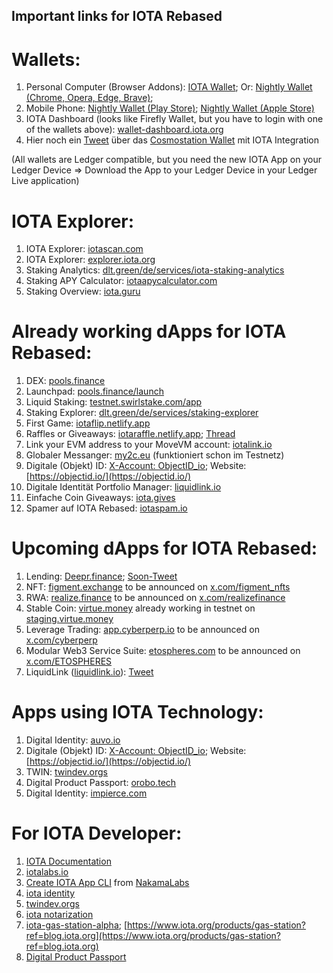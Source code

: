 ## Important links for IOTA Rebased

# Wallets:
1. Personal Computer (Browser Addons): [IOTA Wallet](https://chromewebstore.google.com/detail/iota-wallet/iidjkmdceolghepehaaddojmnjnkkija); Or: [Nightly Wallet (Chrome, Opera, Edge, Brave)](https://nightly.app/download); 
2. Mobile Phone: [Nightly Wallet (Play Store)](https://play.google.com/store/apps/details?id=com.nightlymobile&pli=1); [Nightly Wallet (Apple Store)](https://apps.apple.com/pl/app/nightly-multichain-wallet/id6444768157)
3. IOTA Dashboard (looks like Firefly Wallet, but you have to login with one of the wallets above): [wallet-dashboard.iota.org](https://wallet-dashboard.iota.org/)
4. Hier noch ein [Tweet](https://x.com/IBCwallet/status/1922576506326270361) über das [Cosmostation Wallet](https://chromewebstore.google.com/detail/cosmostation-wallet/fpkhgmpbidmiogeglndfbkegfdlnajnf?hl=ko&utm_source=ext_sidebar) mit IOTA Integration
   
(All wallets are Ledger compatible, but you need the new IOTA App on your Ledger Device => Download the App to your Ledger Device in your Ledger Live application)

# IOTA Explorer:
1. IOTA Explorer: [iotascan.com](https://iotascan.com/mainnet/home)
2. IOTA Explorer: [explorer.iota.org](https://explorer.iota.org/)
3. Staking Analytics: [dlt.green/de/services/iota-staking-analytics](dlt.green/de/services/iota-staking-analytics)
4. Staking APY Calculator: [iotaapycalculator.com](https://www.iotastaking.com/)
5. Staking Overview: [iota.guru](www.iota.guru)

# Already working dApps for IOTA Rebased:
1. DEX: [pools.finance](https://www.pools.finance/)
2. Launchpad: [pools.finance/launch](https://www.pools.finance/launch/)
3. Liquid Staking: [testnet.swirlstake.com/app](https://testnet.swirlstake.com/app/)
4. Staking Explorer: [dlt.green/de/services/staking-explorer](https://dlt.green/de/services/staking-explorer)
5. First Game: [iotaflip.netlify.app](https://iotaflip.netlify.app/)
6. Raffles or Giveaways: [iotaraffle.netlify.app](https://iotaraffle.netlify.app/); [Thread](https://x.com/teunvw5/status/1917567987273421140)
7. Link your EVM address to your MoveVM account: [iotalink.io](https://iotalink.io/)
8. Globaler Messanger: [my2c.eu](https://my2c.eu/) (funktioniert schon im Testnetz)
9. Digitale (Objekt) ID: [X-Account: ObjectID_io](https://x.com/ObjectID_io); Website: [https://objectid.io/](https://objectid.io/)
10. Digitale Identität Portfolio Manager: [liquidlink.io](https://liquidlink.io/)
11. Einfache Coin Giveaways: [iota.gives](https://iota.gives/)
12. Spamer auf IOTA Rebased: [iotaspam.io](https://iotaspam.io/)

# Upcoming dApps for IOTA Rebased:
1. Lending: [Deepr.finance](https://www.deepr.finance/); [Soon-Tweet](https://x.com/DeeprFinance/status/1948750373520293986)
2. NFT: [figment.exchange](https://www.figment.exchange/) to be announced on [x.com/figment_nfts](https://x.com/figment_nfts)
3. RWA: [realize.finance](https://realize.finance/) to be announced on [x.com/realizefinance](https://x.com/realizefinance)
4. Stable Coin: [virtue.money](https://virtue.money/) already working in testnet on [staging.virtue.money](https://staging.virtue.money)
5. Leverage Trading: [app.cyberperp.io](https://app.cyberperp.io/) to be announced on [x.com/cyberperp](https://x.com/cyberperp)
6. Modular Web3 Service Suite: [etospheres.com]([https://x.com/ETOSPHERES](https://etospheres.com/)) to be announced on [x.com/ETOSPHERES](https://x.com/ETOSPHERES)
7. LiquidLink ([liquidlink.io](https://liquidlink.io/)): [Tweet](https://x.com/Liquidlink_io/status/1920813848711622835)


# Apps using IOTA Technology:
1. Digital Identity: [auvo.io](https://www.auvo.io/)
2. Digitale (Objekt) ID: [X-Account: ObjectID_io](https://x.com/ObjectID_io); Website: [https://objectid.io/](https://objectid.io/)
3. TWIN: [twindev.orgs](https://twindev.org/docs/pkgs)
4. Digital Product Passport: [orobo.tech](https://orobo.tech)
5. Digital Identity: [impierce.com](https://www.impierce.com/?ref=blog.iota.org#products)


# For IOTA Developer:
1. [IOTA Documentation](https://docs.iota.org/)
2. [iotalabs.io](https://iotalabs.io/)
3. [Create IOTA App CLI](https://create-iota-app.vercel.app/) from [NakamaLabs](https://x.com/Nakama_Labs)
4. [iota identity](https://github.com/iotaledger/identity)
5. [twindev.orgs](https://twindev.org/docs/pkgs)
6. [iota notarization](https://www.iota.org/products/notarization?ref=blog.iota.org)
7. [iota-gas-station-alpha](https://blog.iota.org/iota-gas-station-alpha/); [https://www.iota.org/products/gas-station?ref=blog.iota.org](https://www.iota.org/products/gas-station?ref=blog.iota.org)
8. [Digital Product Passport](https://www.iota.org/learn/showcases/dpp)

